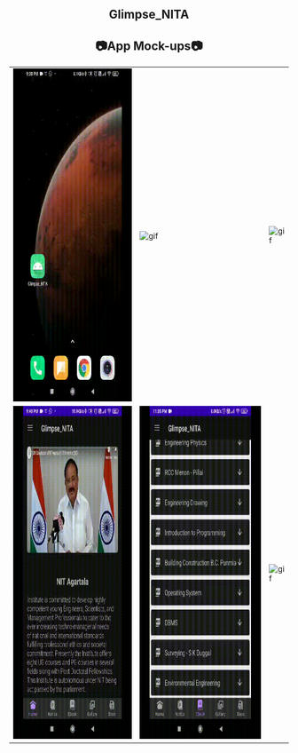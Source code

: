 <div align="center">

## Glimpse_NITA

</div>

<div align="center">

## 📷App Mock-ups📷

<table>
<tr>
  <td><img alt = "gif" src = "screenshots\Permissions.gif" width = 300 height = 600></td>
  <td><img alt = "gif" src = "screenshots\Home.gif" width = 300 height = 600></td>
  <td><img alt = "gif" src = "screenshots\Notice.gif" width = 300 height = 600></td>
</tr>
<tr>
  <td><img alt = "gif" src = "screenshots\Home Map.gif" width = 300 height = 600></td>
  <td><img alt = "gif" src = "screenshots\Ebook.gif" width = 300 height = 600></td>
  <td><img alt = "gif" src = "screenshots\Docs.gif" width = 300 height = 600></td>
</tr>
</table>

</div>
